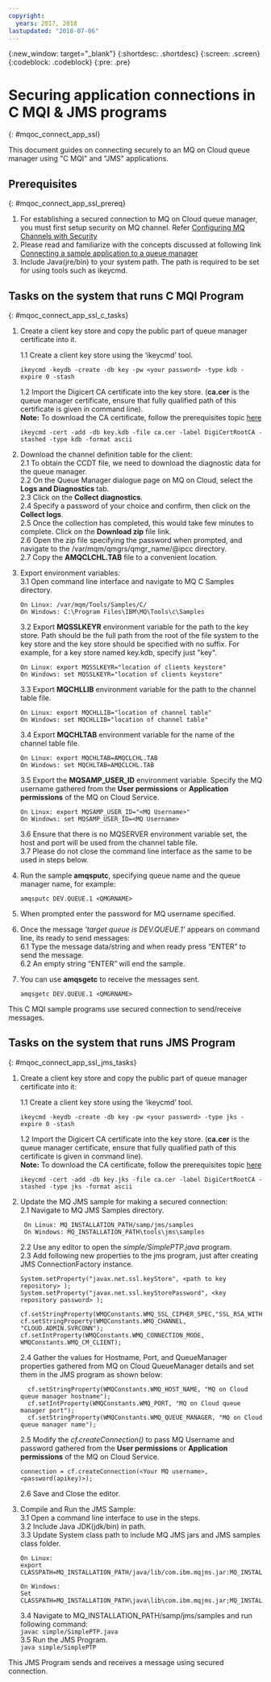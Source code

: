 ```yaml
---
copyright:
  years: 2017, 2018
lastupdated: "2018-07-06"
---
```


{:new_window: target="_blank"}
{:shortdesc: .shortdesc}
{:screen: .screen}
{:codeblock: .codeblock}
{:pre: .pre}

# Securing application connections in C MQI & JMS programs
{: #mqoc_connect_app_ssl}

This document guides on connecting securely to an MQ on Cloud queue manager using "C MQI" and "JMS" applications.

## Prerequisites
{: #mqoc_connect_app_ssl_prereq}

1. For establishing a secured connection to MQ on Cloud queue manager, you must first setup security on MQ channel. Refer [Configuring MQ Channels with Security](/docs/services/mqcloud/mqoc_configure_chl_ssl.html)
2. Please read and familiarize with the concepts discussed at following link  [Connecting a sample application to a queue manager](/docs/services/mqcloud/mqoc_connect_app_qm.html#mqoc_connect_app_qm)
3. Include Java(jre/bin) to your system path. The path is required to be set for using tools such as ikeycmd.

## Tasks on the system that runs C MQI Program
{: #mqoc_connect_app_ssl_c_tasks}

1. Create a client key store and copy the public part of queue manager certificate into it.  

    1.1 Create a client key store using the ‘ikeycmd’ tool.
     ```
     ikeycmd -keydb -create -db key -pw <your password> -type kdb -expire 0 -stash
     ``` 
    1.2 Import the Digicert CA certificate into the key store. (**ca.cer** is the queue manager certificate, ensure that fully qualified path of this certificate is given in command line).  
    **Note:** To download the CA certificate, follow the prerequisites topic [here](/docs/services/mqcloud/mqoc_configure_chl_ssl.html#mqoc_chl_ssl_prereq)  
     ```
     ikeycmd -cert -add -db key.kdb -file ca.cer -label DigiCertRootCA -stashed -type kdb -format ascii
     ```

2. Download the channel definition table for the client:  
    2.1 To obtain the CCDT file, we need to download the diagnostic data for the queue manager.  
    2.2 On the Queue Manager dialogue page on MQ on Cloud, select the **Logs and Diagnostics** tab.  
    2.3 Click on the **Collect diagnostics**.  
    2.4 Specify a password of your choice and confirm, then click on the **Collect logs**.  
    2.5 Once the collection has completed, this would take few minutes to complete. Click on the **Download zip** file link.  
    2.6 Open the zip file specifying the password when prompted, and navigate to the /var/mqm/qmgrs/qmgr_name/@ipcc directory.  
    2.7 Copy the **AMQCLCHL.TAB** file to a convenient location.  

3. Export environment variables:  
    3.1 Open command line interface and navigate to MQ C Samples directory.
     ```
     On Linux: /var/mqm/Tools/Samples/C/ 
     On Windows: C:\Program Files\IBM\MQ\Tools\c\Samples
     ``` 
    3.2 Export **MQSSLKEYR** environment variable for the path to the key store. Path should be the full path from the root of the file system to the key store and the key store should be specified with no suffix. For example, for a key store named key.kdb, specify just "key".  
     ```
     On Linux: export MQSSLKEYR="location of clients keystore"
     On Windows: set MQSSLKEYR="location of clients keystore"
     ```
    3.3 Export **MQCHLLIB** environment variable for the path to the channel table file.  
     ```
     On Linux: export MQCHLLIB="location of channel table"
     On Windows: set MQCHLLIB="location of channel table"
     ```
    3.4 Export **MQCHLTAB** environment variable for the name of the channel table file.  
     ```
     On Linux: export MQCHLTAB=AMQCLCHL.TAB
     On Windows: set MQCHLTAB=AMQCLCHL.TAB
     ```
    3.5 Export the **MQSAMP_USER_ID** environment variable. Specify the MQ username gathered from the **User permissions** or **Application permissions** of the MQ on Cloud Service.
     ```
     On Linux: export MQSAMP_USER_ID="<MQ Username>"
     On Windows: set MQSAMP_USER_ID=<MQ Username>
     ```
    3.6 Ensure that there is no MQSERVER environment variable set, the host and port will be used from the channel table file.  
    3.7 Please do not close the command line interface as the same to be used in steps below.    

4. Run the sample **amqsputc**, specifying queue name and the queue manager name, for example:
   ```
   amqsputc DEV.QUEUE.1 <QMGRNAME>
   ```

5. When prompted enter the password for MQ username specified.

6. Once the message *'target queue is DEV.QUEUE.1'* appears on command line, its ready to send messages:  
    6.1 Type the message data/string and when ready press “ENTER” to send the message.  
    6.2 An empty string “ENTER” will end the sample.  

7. You can use **amqsgetc** to receive the messages sent.
   ```
   amqsgetc DEV.QUEUE.1 <QMGRNAME>
   ```
This C MQI sample programs use secured connection to send/receive messages.

## Tasks on the system that runs JMS Program
{: #mqoc_connect_app_ssl_jms_tasks}

1. Create a client key store and copy the public part of queue manager certificate into it:  

    1.1 Create a client key store using the ‘ikeycmd’ tool.
     ```
     ikeycmd -keydb -create -db key -pw <your password> -type jks -expire 0 -stash
     ``` 
    1.2 Import the Digicert CA certificate into the key store. (**ca.cer** is the queue manager certificate, ensure that fully qualified path of this certificate is given in command line).  
    **Note:** To download the CA certificate, follow the prerequisites topic [here](/docs/services/mqcloud/mqoc_configure_chl_ssl.html#mqoc_chl_ssl_prereq)  
     ```
     ikeycmd -cert -add -db key.jks -file ca.cer -label DigiCertRootCA -stashed -type jks -format ascii
     ```
2. Update the MQ JMS sample for making a secured connection:  
    2.1 Navigate to MQ JMS Samples directory.  
      ```
       On Linux: MQ_INSTALLATION_PATH/samp/jms/samples
       On Windows: MQ_INSTALLATION_PATH\tools\jms\samples
      ```
    2.2 Use any editor to open the *simple/SimplePTP.java* program.  
    2.3 Add following new properties to the jms program, just after creating JMS ConnectionFactory instance.
      ```
      System.setProperty("javax.net.ssl.keyStore", <path to key repository> );
      System.setProperty("javax.net.ssl.keyStorePassword", <key repository password> );
      
      cf.setStringProperty(WMQConstants.WMQ_SSL_CIPHER_SPEC,"SSL_RSA_WITH_AES_128_CBC_SHA256");
      cf.setStringProperty(WMQConstants.WMQ_CHANNEL, "CLOUD.ADMIN.SVRCONN");
      cf.setIntProperty(WMQConstants.WMQ_CONNECTION_MODE, WMQConstants.WMQ_CM_CLIENT);
      ```
    2.4 Gather the values for Hostname, Port, and QueueManager properties gathered from MQ on Cloud QueueManager details and set them in the JMS program as shown below:
    ```
      cf.setStringProperty(WMQConstants.WMQ_HOST_NAME, "MQ on Cloud queue manager hostname");
      cf.setIntProperty(WMQConstants.WMQ_PORT, "MQ on Cloud queue manager port");
      cf.setStringProperty(WMQConstants.WMQ_QUEUE_MANAGER, "MQ on Cloud queue manager name");
    ```
    2.5 Modify the *cf.createConnection()* to pass MQ Username and password gathered from the **User permissions** or **Application permissions** of the MQ on Cloud Service.
      ```
      connection = cf.createConnection(<Your MQ username>, <password(apikey)>);
      ```
    2.6 Save and Close the editor.  
    
3. Compile and Run the JMS Sample:    
    3.1 Open a command line interface to use in the steps.  
    3.2 Include Java JDK(jdk/bin) in path.  
    3.3 Update System class path to include MQ JMS jars and JMS samples class folder.  
    ```
    On Linux: 
    export CLASSPATH=MQ_INSTALLATION_PATH/java/lib/com.ibm.mqjms.jar:MQ_INSTALLATION_PATH/samp/jms/samples:

    On Windows: 
    Set CLASSPATH=MQ_INSTALLATION_PATH\java\lib\com.ibm.mqjms.jar;MQ_INSTALLATION_PATH\tools\jms\samples;
    ```
    3.4 Navigate to MQ_INSTALLATION_PATH/samp/jms/samples and run following command:  
    `javac simple/SimplePTP.java`  
    3.5 Run the JMS Program.  
    `java simple/SimplePTP`  

  This JMS Program sends and receives a message using secured connection.
